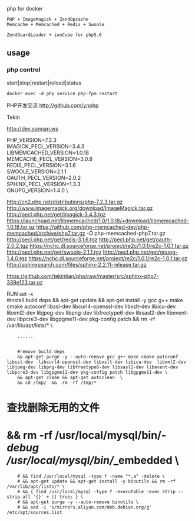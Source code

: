 php for docker

    PHP + ImageMagick + ZendOpcache
    Memcache + Memcached + Redis + Swoole

    ZendGuardLoader + ionCube for php5.6

## usage

### php control
start|stop|restart|reload|status
```
docker exec -d php service php-fpm restart
```

PHP开发交流
http://github.com/ynphp


Tekin

http://dev.yunnan.ws



PHP_VERSION=7.2.3 \
    IMAGICK_PECL_VERSION=3.4.3 \
    LIBMEMCACHED_VERSION=1.0.18 \
    MEMCACHE_PECL_VERSION=3.0.8 \
    REDIS_PECL_VERSION=3.1.6 \
    SWOOLE_VERSION=2.1.1 \
    OAUTH_PECL_VERSION=2.0.2 \
    SPHINX_PECL_VERSION=1.3.3 \
    GNUPG_VERSION=1.4.0 \


http://cn2.php.net/distributions/php-7.2.3.tar.gz
http://www.imagemagick.org/download/ImageMagick.tar.gz
http://pecl.php.net/get/imagick-3.4.3.tgz
https://launchpad.net/libmemcached/1.0/1.0.18/+download/libmemcached-1.0.18.tar.gz
https://github.com/php-memcached-dev/php-memcached/archive/php7.tar.gz -O php-memcached-php7.tar.gz
http://pecl.php.net/get/redis-3.1.6.tgz
http://pecl.php.net/get/oauth-2.0.2.tgz 
https://nchc.dl.sourceforge.net/project/re2c/1.0.1/re2c-1.0.1.tar.gz
http://pecl.php.net/get/swoole-2.1.1.tgz
http://pecl.php.net/get/gnupg-1.4.0.tgz
https://nchc.dl.sourceforge.net/project/re2c/1.0.1/re2c-1.0.1.tar.gz
http://sphinxsearch.com/files/sphinx-2.2.11-release.tar.gz

https://github.com/tekintian/php/raw/master/src/sphinx-php7-339e123.tar.gz


RUN set -x \
		#install build deps
		&& apt-get update && apt-get install -y gcc g++ make cmake autoconf libssl-dev  libcurl4-openssl-dev libxslt-dev libicu-dev  libxml2-dev libjpeg-dev libpng-dev libfreetype6-dev libsasl2-dev libevent-dev libpcre3-dev libgpgme11-dev pkg-config patch && rm -rf /var/lib/apt/lists/* \

		......


		#remove build deps
		&& apt-get purge -y --auto-remove gcc g++ make cmake autoconf libssl-dev  libcurl4-openssl-dev libxslt-dev libicu-dev  libxml2-dev libjpeg-dev libpng-dev libfreetype6-dev libsasl2-dev libevent-dev  libpcre3-dev libgpgme11-dev pkg-config patch libgpgme11-dev \
		&& apt-get clean && apt-get autoclean  \
		&& cd /tmp/  &&  rm -rf /tmp/* 


# 查找删除无用的文件
  # && rm -rf /usr/local/mysql/bin/*-debug /usr/local/mysql/bin/*_embedded \
        # && find /usr/local/mysql -type f -name "*.a" -delete \
        # && apt-get update && apt-get install -y binutils && rm -rf /var/lib/apt/lists/* \
        # && { find /usr/local/mysql -type f -executable -exec strip --strip-all '{}' + || true; } \
        # && apt-get purge -y --auto-remove binutils \
        # && sed -i 's/mirrors.aliyun.com/deb.debian.org/g' /etc/apt/sources.list

